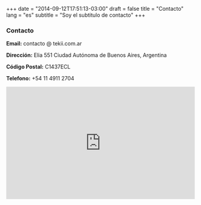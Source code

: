 +++
date = "2014-09-12T17:51:13-03:00"
draft = false
title = "Contacto"
lang = "es"
subtitle = "Soy el subtitulo de contacto"
+++

### Contacto

**Email:** contacto @ tekii.com.ar 

**Dirección:** Elia 551 Ciudad Autónoma de Buenos Aires, Argentina

**Código Postal:** C1437ECL

**Telefono:** +54 11 4911 2704

<div id="mapa" class="mapa">
<iframe width="100%" height="300" frameborder="0" scrolling="no" style="border:0" marginheight="0" marginwidth="0" src="https://www.google.com/maps/embed/v1/place?key=AIzaSyDMmXCan72cha3IVZOmBpBolRGUr2vxte0&amp;q=TEKii+S.R.L.+ELIA+551+Argentina&amp;maptype=roadmap&amp;zoom=17">
</iframe>
</div>

